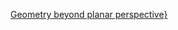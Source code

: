 [Geometry beyond planar perspective}](ttps://artbellinsky.com/curved-drawing-lesson-1-geometry-beyond-planar-perspective/)
